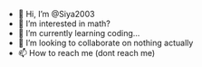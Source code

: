 - 👋 Hi, I’m @Siya2003
- 👀 I’m interested in math?
- 🌱 I’m currently learning coding...
- 💞️ I’m looking to collaborate on nothing actually
- 📫 How to reach me (dont reach me)

<!---
Siya2003/Siya2003 is a ✨ special ✨ repository because its `README.md` (this file) appears on your GitHub profile.
You can click the Preview link to take a look at your changes.
--->
